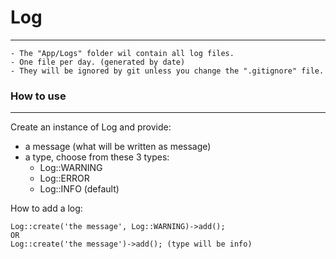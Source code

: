 # Log

---
````
- The "App/Logs" folder wil contain all log files.
- One file per day. (generated by date)
- They will be ignored by git unless you change the ".gitignore" file.
````

### How to use

---
Create an instance of Log and provide:

- a message (what will be written as message)
- a type, choose from these 3 types:
    - Log::WARNING
    - Log::ERROR
    - Log::INFO (default)

How to add a log:
````
Log::create('the message', Log::WARNING)->add();
OR
Log::create('the message')->add(); (type will be info)